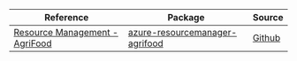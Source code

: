 | Reference | Package | Source |
|---|---|---|
|[Resource Management - AgriFood](resourcemanager-agrifood-readme.md)|[azure-resourcemanager-agrifood](https://repo1.maven.org/maven2/com/azure/resourcemanager/azure-resourcemanager-agrifood)|[Github](https://github.com/Azure/azure-sdk-for-java/blob/main/sdk/agrifood/azure-resourcemanager-agrifood)|
